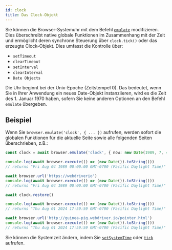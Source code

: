 ```yaml
---
id: clock
title: Das Clock-Objekt
---
```


Sie können die Browser-Systemuhr mit dem Befehl [`emulate`](/docs/emulation) modifizieren. Dies überschreibt native globale Funktionen im Zusammenhang mit der Zeit und ermöglicht deren synchrone Steuerung über `clock.tick()` oder das erzeugte Clock-Objekt. Dies umfasst die Kontrolle über:

- `setTimeout`
- `clearTimeout`
- `setInterval`
- `clearInterval`
- `Date Objects`

Die Uhr beginnt bei der Unix-Epoche (Zeitstempel 0). Das bedeutet, wenn Sie in Ihrer Anwendung ein neues Date-Objekt instanziieren, wird es die Zeit des 1. Januar 1970 haben, sofern Sie keine anderen Optionen an den Befehl `emulate` übergeben.

## Beispiel

Wenn Sie `browser.emulate('clock', { ... })` aufrufen, werden sofort die globalen Funktionen für die aktuelle Seite sowie alle folgenden Seiten überschrieben, z.B.:

```ts
const clock = await browser.emulate('clock', { now: new Date(1989, 7, 4) })

console.log(await browser.execute(() => (new Date()).toString()))
// returns "Fri Aug 04 1989 00:00:00 GMT-0700 (Pacific Daylight Time)"

await browser.url('https://webdriverio')
console.log(await browser.execute(() => (new Date()).toString()))
// returns "Fri Aug 04 1989 00:00:00 GMT-0700 (Pacific Daylight Time)"

await clock.restore()

console.log(await browser.execute(() => (new Date()).toString()))
// returns "Thu Aug 01 2024 17:59:59 GMT-0700 (Pacific Daylight Time)"

await browser.url('http://guinea-pig.webdriver.io/pointer.html')
console.log(await browser.execute(() => (new Date()).toString()))
// returns "Thu Aug 01 2024 17:59:59 GMT-0700 (Pacific Daylight Time)"
```

Sie können die Systemzeit ändern, indem Sie [`setSystemTime`](/docs/api/clock/setSystemTime) oder [`tick`](/docs/api/clock/tick) aufrufen.